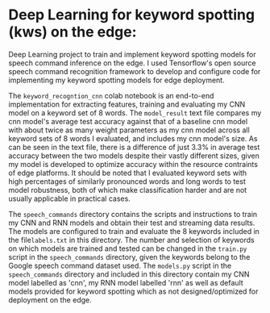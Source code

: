 # Deep Learning for keyword spotting (kws) on the edge:
Deep Learning project to train and implement keyword spotting models for speech command inference on the edge. I used Tensorflow's open source speech command recognition framework to develop and configure code for implementing my keyword spotting models for edge deployment.

The `keyword_recogntion_cnn` colab notebook is an end-to-end implementation for extracting features, training and evaluating my CNN model on a keyword set of 8 words. The `model_result` text file compares my cnn model's average test accuracy against that of a baseline cnn model with about twice as many weight parameters as my cnn model across all keyword sets of 8 words I evaluated, and includes my cnn model's size. As can be seen in the text file, there is a difference of just 3.3% in average test accuracy between the two models despite their vastly different sizes, given my model is developed to optimize accuracy within the resource contraints of edge platforms. It should be noted that I evaluated keyword sets with high percentages of similarly pronounced words and long words to test model robustness, both of which make classification harder and are not usually applicable in practical cases. 

The `speech_commands` directory contains the scripts and instructions to train my CNN and RNN models and obtain their test and streaming data results. The models are configured to train and evaluate the 8 keywords included in the file`labels.txt` in this directory. The number and selection of keywords on which models are trained and tested can be changed in the `train.py` script in the `speech_commands` directory, given the keywords belong to the Google speech command dataset used. The `models.py` script in the `speech_commands` directory and included in this directory contain my CNN model labelled as 'cnn', my RNN model labelled 'rnn' as well as default models provided for keyword spotting which as not designed/optimized for deployment on the edge.   
